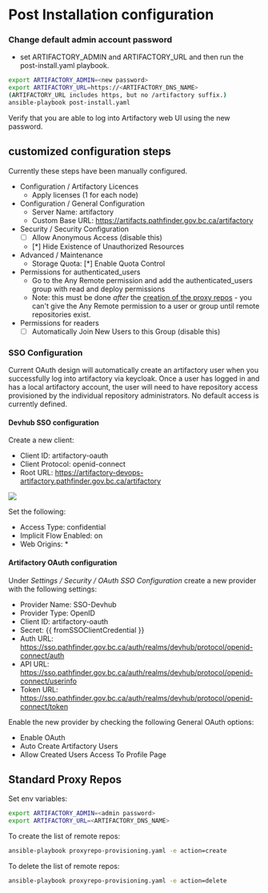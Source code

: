 # Post Installation configuration

### Change default admin account password

- set ARTIFACTORY_ADMIN and ARTIFACTORY_URL and then run the post-install.yaml playbook.

``` bash
export ARTIFACTORY_ADMIN=<new password>
export ARTIFACTORY_URL=https://<ARTIFACTORY_DNS_NAME>
(ARTIFACTORY_URL includes https, but no /artifactory suffix.)
ansible-playbook post-install.yaml
```

Verify that you are able to log into Artifactory web UI using the new password.

## customized configuration steps

Currently these steps have been manually configured.

- Configuration / Artifactory Licences
  - Apply licenses (1 for each node)
- Configuration / General Configuration
  - Server Name: artifactory
  - Custom Base URL: https://artifacts.pathfinder.gov.bc.ca/artifactory
- Security / Security Configuration
  - [ ] Allow Anonymous Access (disable this)
  - [*] Hide Existence of Unauthorized Resources
- Advanced / Maintenance
  - Storage Quota: [*] Enable Quota Control
- Permissions for authenticated_users
  - Go to the Any Remote permission and add the authenticated_users group with read and deploy permissions
  - Note: this must be done *after* the [creation of the proxy repos](#standard-proxy-repos) - you can't give the Any Remote permission to a user or group until remote repositories exist.
- Permissions for readers
  - [ ] Automatically Join New Users to this Group (disable this)

### SSO Configuration

Current OAuth design will automatically create an artifactory user when you successfully log into artifactory via keycloak.  Once a user has logged in and has a local artifactory account, the user will need to have repository access provisioned by the individual repository administrators.  No default access is currently defined.

#### Devhub SSO configuration

Create a new client:

- Client ID: artifactory-oauth
- Client Protocol: openid-connect
- Root URL: https://artifactory-devops-artifactory.pathfinder.gov.bc.ca/artifactory

![](../images/sso-add_client_1.png)

Set the following:

- Access Type: confidential
- Implicit Flow Enabled: on
- Web Origins: *

#### Artifactory OAuth configuration

Under *Settings / Security / OAuth SSO Configuration* create a new provider with the following settings:

- Provider Name: SSO-Devhub
- Provider Type: OpenID
- Client ID: artifactory-oauth
- Secret: {{ fromSSOClientCredential }}
- Auth URL: https://sso.pathfinder.gov.bc.ca/auth/realms/devhub/protocol/openid-connect/auth
- API URL: https://sso.pathfinder.gov.bc.ca/auth/realms/devhub/protocol/openid-connect/userinfo
- Token URL: https://sso.pathfinder.gov.bc.ca/auth/realms/devhub/protocol/openid-connect/token

Enable the new provider by checking the following General OAuth options:

- Enable OAuth
- Auto Create Artifactory Users
- Allow Created Users Access To Profile Page

## Standard Proxy Repos

Set env variables:
``` bash
export ARTIFACTORY_ADMIN=<admin password>
export ARTIFACTORY_URL=<ARTIFACTORY_DNS_NAME>
```

To create the list of remote repos:
``` bash
ansible-playbook proxyrepo-provisioning.yaml -e action=create
```

To delete the list of remote repos:
``` bash
ansible-playbook proxyrepo-provisioning.yaml -e action=delete
```

